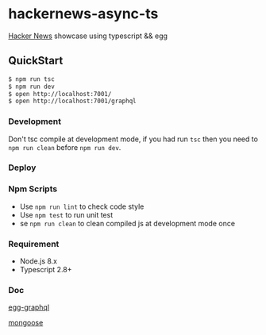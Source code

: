# hackernews-async-ts
[Hacker News](https://news.ycombinator.com/) showcase using typescript && egg


## QuickStart
```bash
$ npm run tsc
$ npm run dev
$ open http://localhost:7001/
$ open http://localhost:7001/graphql
```

### Development
Don't tsc compile at development mode, if you had run `tsc` then you need to `npm run clean` before `npm run dev`.

### Deploy


### Npm Scripts
- Use `npm run lint` to check code style
- Use `npm test` to run unit test
- se `npm run clean` to clean compiled js at development mode once

### Requirement
- Node.js 8.x
- Typescript 2.8+

### Doc
[egg-graphql](https://github.com/freebyron/egg-graphql-boilerplate)

[mongoose](http://mongoosejs.net/docs/guide.html)
